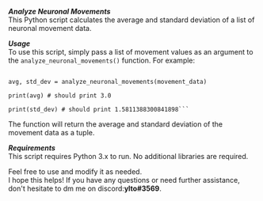 **_Analyze Neuronal Movements_**  
This Python script calculates the average and standard deviation of a list of neuronal movement data.


**_Usage_**  
To use this script, simply pass a list of movement values as an argument to the `analyze_neuronal_movements()` function. For example:  

```movement_data = [1, 2, 3, 4, 5]

avg, std_dev = analyze_neuronal_movements(movement_data)

print(avg) # should print 3.0

print(std_dev) # should print 1.5811388300841898```
```

The function will return the average and standard deviation of the movement data as a tuple.

**_Requirements_**  
This script requires Python 3.x to run. No additional libraries are required.

Feel free to use and modify it as needed.  
I hope this helps! If you have any questions or need further assistance, don't hesitate to dm me on discord:**ylto#3569**.
